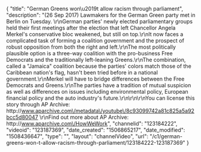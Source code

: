 {
    "title": "German Greens won\u2019t allow racism through parliament",
    "description": "(26 Sep 2017) Lawmakers for the German Green party met in Berlin on Tuesday. \r\nGerman parties' newly elected parliamentary groups held their first meetings after the election that left Chancellor Angela Merkel's conservative bloc weakened, but still on top.\r\nIt now faces a complicated task of forming a coalition government and the prospect of robust opposition from both the right and left.\r\nThe most politically plausible option is a three-way coalition with the pro-business Free Democrats and the traditionally left-leaning Greens.\r\nThe combination, called a \"Jamaica\" coalition because the parties' colors match those of the Caribbean nation's flag, hasn't been tried before in a national government.\r\nMerkel will have to bridge differences between the Free Democrats and Greens.\r\nThe parties have a tradition of mutual suspicion as well as differences on issues including environmental policy, European financial policy and the auto industry's future.\r\n\r\n\r\nYou can license this story through AP Archive: http:\/\/www.aparchive.com\/metadata\/youtube\/8c93099742a81c825a5a92bcc5d80047 \r\nFind out more about AP Archive: http:\/\/www.aparchive.com\/HowWeWork",
    "channelid": "123184222",
    "videoid": "123187369",
    "date_created": "1506865217",
    "date_modified": "1508436647",
    "type": "",
    "layout": "channelVideo",
    "url": "\/c1\/german-greens-won-t-allow-racism-through-parliament\/123184222-123187369"
}